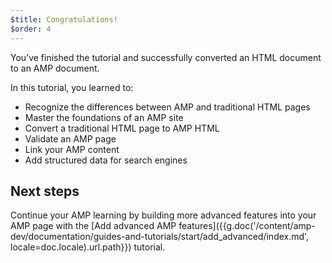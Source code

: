 ```yaml
---
$title: Congratulations!
$order: 4
---
```


You’ve finished the tutorial and successfully converted an HTML document to an AMP document.

In this tutorial, you learned to:

- Recognize the differences between AMP and traditional HTML pages
- Master the foundations of an AMP site
- Convert a traditional HTML page to AMP HTML
- Validate an AMP page
- Link your AMP content
- Add structured data for search engines

## Next steps

Continue your AMP learning by building more advanced features into your AMP page with the [Add advanced AMP features]({{g.doc('/content/amp-dev/documentation/guides-and-tutorials/start/add_advanced/index.md', locale=doc.locale).url.path}}) tutorial.
